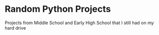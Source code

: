 # Random Python Projects
Projects from Middle School and Early High School that I still had on my hard drive
